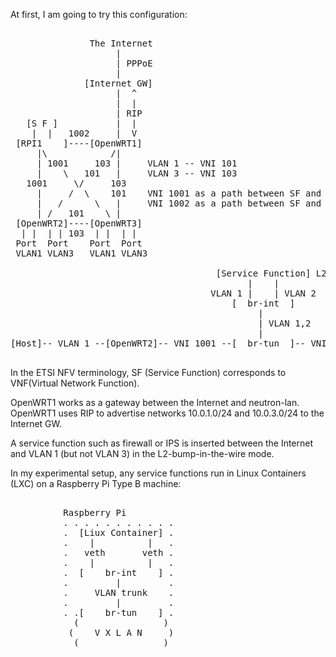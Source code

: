 At first, I am going to try this configuration:

<pre>

               The Internet
                    |
                    | PPPoE
                    |
              [Internet GW]
                    |  ^
                    |  |
                    | RIP
   [S F ]           |  |
    |  |   1002     |  V
 [RPI1    ]----[OpenWRT1]
     |\            /|
     | 1001     103 |     VLAN 1 -- VNI 101
     |    \   101   |     VLAN 3 -- VNI 103
   1001     \/     103
     |     /  \    101    VNI 1001 as a path between SF and OpenWRT2 and 3.
     |   /      \   |     VNI 1002 as a path between SF and OpenWRT1.
     | /   101    \ | 
 [OpenWRT2]----[OpenWRT3]
  | |  | | 103  | |  | |
 Port  Port    Port  Port
 VLAN1 VLAN3   VLAN1 VLAN3

                                       [Service Function] L2 bump in the wire
                                             |    |
                                      VLAN 1 |    | VLAN 2
                                          [  br-int  ]
                                               |
                                               | VLAN 1,2
                                               |
[Host]-- VLAN 1 --[OpenWRT2]-- VNI 1001 --[  br-tun  ]-- VNI 1002 --[OpenWRT1]---[Internet GW]

</pre>

In the ETSI NFV terminology, SF (Service Function) corresponds to VNF(Virtual Network Function).

OpenWRT1 works as a gateway between the Internet and neutron-lan. 
OpenWRT1 uses RIP to advertise networks 10.0.1.0/24 and 10.0.3.0/24 to the Internet GW.

A service function such as firewall or IPS is inserted between the Internet and VLAN 1 (but not VLAN 3) in the L2-bump-in-the-wire mode.

In my experimental setup, any service functions run in Linux Containers (LXC) on a Raspberry Pi Type B machine:

<pre>

          Raspberry Pi
          . . . . . . . . . . . 
          .  [Liux Container] .
          .    |          |   .
          .   veth       veth .
          .    |          |   .
          .  [    br-int    ] .
          .         |         .
          .     VLAN trunk    .
          .         |         . 
          . .[    br-tun    ] .
            (                )
           (    V X L A N     )
            (                )
            

</pre>



